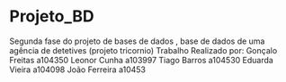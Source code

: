 # Projeto_BD
Segunda fase do projeto de bases de dados , base de dados de uma agência de detetives (projeto tricornio)
Trabalho Realizado por: 
Gonçalo Freitas a104350
Leonor Cunha a103997
Tiago Barros a104530
Eduarda Vieira a104098
João Ferreira a10453
